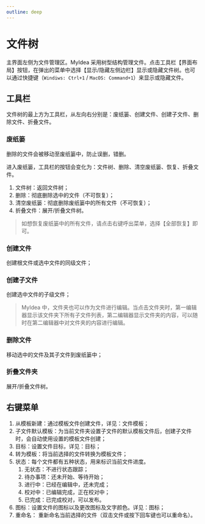 ```yaml
---
outline: deep
---
```


# 文件树

主界面左侧为文件管理区。MyIdea 采用树型结构管理文件。点击工具栏【界面布局】按钮，在弹出的菜单中选择【显示/隐藏左侧边栏】显示或隐藏文件树。也可以通过快捷键（`Windiws: Ctrl+1` / `MacOS: Command+1`）来显示或隐藏文件。

## 工具栏

文件树的最上方为工具栏，从左向右分别是：废纸篓、创建文件、创建子文件、删除文件、折叠文件。

### 废纸篓

删除的文件会被移动至废纸篓中，防止误删，错删。

进入废纸篓，工具栏的按钮会变化为：文件树、删除、清空废纸篓、恢复、折叠文件。

1. 文件树：返回文件树；
2. 删除：彻底删除选中的文件（不可恢复）；
3. 清空废纸篓：彻底删除废纸篓中的所有文件（不可恢复）；
4. 折叠文件：展开/折叠文件树。

> 如想恢复废纸篓中的所有文件，请点击右键呼出菜单，选择【全部恢复】即可。

### 创建文件

创建根文件或选中文件的同级文件；

### 创建子文件

创建选中文件的子级文件；

> MyIdea 中，文件夹也可以作为文件进行编辑。当点击文件夹时，第一编辑器显示该文件夹下所有子文件列表，第二编辑器显示文件夹的内容，可以随时在第二编辑器中对文件夹的内容进行编辑。

### 删除文件

移动选中的文件及其子文件到废纸篓中；

### 折叠文件夹

展开/折叠文件树。

## 右键菜单

1. 从模板新建：通过模板文件创建文件，详见：文件模板；
2. 子文件默认模板：为当前文件夹设置子文件的默认模板文件后，创建子文件时，会自动使用设置的模板文件创建；
3. 目标：设置文件目标，详见：目标；
4. 转为模板：将当前选择的文件转换为模板文件；
5. 状态：每个文件都有五种状态，用来标识当前文件进度。
    1. 无状态：不进行状态跟踪；
    2. 待办事项：还未开始、等待开始；
    3. 进行中：已经在编辑中，还未完成；
    4. 校对中：已编辑完成，正在校对中；
    5. 已完成：已完成校对，可以发布。
6. 图标：设置文件的图标以及更改图标及文字颜色。详见：图标；
7. 重命名： 重新命名当前选择的文件（双击文件或按下回车键也可以重命名）。
